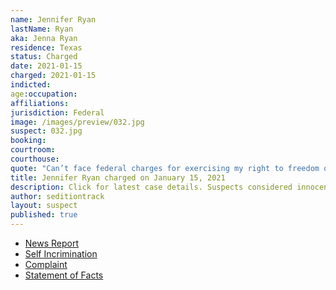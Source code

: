 ```yaml
---
name: Jennifer Ryan
lastName: Ryan
aka: Jenna Ryan
residence: Texas
status: Charged
date: 2021-01-15
charged: 2021-01-15
indicted:
age:occupation:
affiliations:
jurisdiction: Federal
image: /images/preview/032.jpg
suspect: 032.jpg
booking:
courtroom:
courthouse:
quote: "Can’t face federal charges for exercising my right to freedom of speech and assembly"
title: Jennifer Ryan charged on January 15, 2021
description: Click for latest case details. Suspects considered innocent until proven guilty.
author: seditiontrack
layout: suspect
published: true
---
```

- [News Report](https://www.thedailybeast.com/jenna-ryan-texas-real-estate-agent-who-flew-to-dc-on-private-jet-arrested-in-capitol-riots)
- [Self Incrimination](https://twitter.com/NewsJunkieBlu/status/1347634376142630915?s=20)
- [Complaint](https://www.justice.gov/opa/page/file/1356081/download)
- [Statement of Facts](https://www.justice.gov/opa/page/file/1356471/download)
